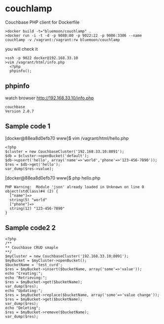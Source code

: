 # couchlamp

Couchbase PHP client for Dockerfile
```
>docker build -t="bluemoon/couchlamp" .
>docker run -i -t -d -p 9080:80 -p 9022:22 -p 9006:3306 --name couchlamp -v /vagrant:/vagrant:rw bluemoon/couchlamp
```


you will check it
```
>ssh -p 9022 docker@192.168.33.10
>vim /vagrant/html/info.php
  <?php
  phpinfo();
```

## phpinfo

watch browser http://192.168.33.10/info.php
```
couchbase
Version	2.0.7
```

## Sample code 1

[docker@88ea8d0efb70 www]$ vim /vagrant/html/hello.php 
```
<?php
$cluster = new CouchbaseCluster('192.168.33.10:8091');
$db = $cluster->openBucket('default');
$db->upsert('hello', array('name'=>'world','phone'=>'123-456-7890'));
$res = $db->get('hello');
var_dump($res->value);
```
[docker@88ea8d0efb70 www]$ php hello.php 
```
PHP Warning:  Module 'json' already loaded in Unknown on line 0
object(stdClass)#4 (2) {
  ["name"]=>
  string(5) "world"
  ["phone"]=>
  string(12) "123-456-7890"
}
```

## Sample code2 2
```
<?php
/**
** Couchbase CRUD smaple
**/
$myCluster = new CouchbaseCluster('192.168.33.10:8091');
$myBucket = $myCluster->openBucket();
$bucketName = 'test_curd';
$res = $myBucket->insert($bucketName, array('some'=>'value'));
echo "Creating:";
echo "Retrieving:";
$res = $myBucket->get($bucketName);
var_dump($res);
echo "Updating:";
$res = $myBucket->replace($bucketName, array('some'=>'value change'));
$res = $myBucket->get($bucketName);
var_dump($res);
echo "Deleting";
$res = $myBucket->remove($bucketName);
var_dump($res);
```

